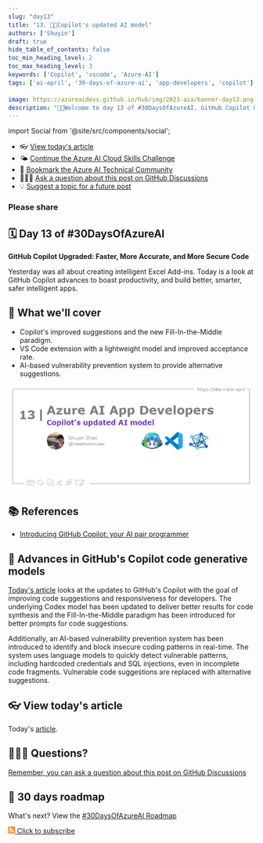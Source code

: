```yaml
---
slug: "day13"
title: "13. 🧑‍💻Copilot's updated AI model"
authors: ['Shuyin']
draft: true
hide_table_of_contents: false
toc_min_heading_level: 2
toc_max_heading_level: 3
keywords: ['Copilot', 'vscode', 'Azure-AI']
tags: ['ai-april', '30-days-of-azure-ai', 'app-developers', 'copilot']

image: https://azureaidevs.github.io/hub/img/2023-aia/banner-day13.png
description: "🧑‍💻Welcome to day 13 of #30DaysOfAzureAI. GitHub Copilot Upgraded: Faster, More Accurate, and More Secure Code https://azureaidevs.github.io/hub/2023-aia/day13"
---
```


import Social from '@site/src/components/social';

<head>

  <meta name="twitter:url" content="https://azureaidevs.github.io/hub/2023-aia/day13" />
  <meta name="twitter:title" content="Copilot's updated AI model" />
  <meta name="twitter:description" content="🧑‍💻Welcome to day 13 of #30DaysOfAzureAI. GitHub Copilot Upgraded: Faster, More Accurate, and More Secure Code" />
  <meta name="twitter:image" content="https://azureaidevs.github.io/hub/img/2023-aia/banner-day13.png" />
  <meta name="twitter:card" content="summary_large_image" />

  <meta property="og:url" content="https://azureaidevs.github.io/hub/2023-aia/day13" />
  <meta property="og:title" content="Welcome to day 13 🧑‍💻Copilot's updated AI model" />
  <meta property="og:description" content="GitHub Copilot Upgraded: Faster, More Accurate, and More Secure Code https://azureaidevs.github.io/hub/2023-aia/day13 AzureAiDevs,AI GitHubCopilot,IntelligentCoding,CodeSynthesis" />
  <meta property="og:image" content="https://azureaidevs.github.io/hub/img/2023-aia/banner-day13.png" />
  <meta property="og:type" content="article" />
  <meta property="og:site_name" content="Azure AI Developer" />

  <link rel="canonical" href="https://github.blog/2023-02-14-github-copilot-now-has-a-better-ai-model-and-new-capabilities/"  />

</head>

- 👓 [View today's article](https://github.blog/2023-02-14-github-copilot-now-has-a-better-ai-model-and-new-capabilities/)
- 🌤️ [Continue the Azure AI Cloud Skills Challenge](https://aka.ms/30-days-of-azure-ai-challenge)
- 🏫 [Bookmark the Azure AI Technical Community](https://techcommunity.microsoft.com/t5/artificial-intelligence-and/ct-p/AI)
- 🙋🏾‍♂️ [Ask a question about this post on GitHub Discussions](https://github.com/AzureAiDevs/hub/discussions/categories/azure-ai-app-developers)
- 💡 [Suggest a topic for a future post](https://github.com/AzureAiDevs/hub/discussions/categories/call-for-content)

### Please share

<Social
    page_url="https://azureaidevs.github.io/hub/2023-aia/day13"
    image_url="https://azureaidevs.github.io/hub/img/2023-aia/banner-day13.png"
    title="Copilot's updated AI model"
    description= "🧑‍💻Day 13 of #30DaysOfAzureAI. Unlock the full potential of your code with GitHub Copilot's latest updates: faster, more accurate, and secure suggestions to boost productivity and build smarter, safer apps."
    hashtags="AzureAiDevs,AI,GitHubCopilot,IntelligentCoding,CodeSynthesis"
    hashtag="#30DaysOfAzureAi"
/>

## 🗓️ Day 13 of #30DaysOfAzureAI

<!-- README
The following description is also used for the tweet. So it should be action oriented and grab attention 
If you update the description, please update the description: in the frontmatter as well.
-->

**GitHub Copilot Upgraded: Faster, More Accurate, and More Secure Code**

<!-- README
The following is the intro to the post. It should be a short teaser for the post.
-->

Yesterday was all about creating intelligent Excel Add-ins. Today is a look at GitHub Copilot advances to boast productivity, and build better, smarter, safer intelligent apps.

## 🎯 What we'll cover

<!-- README
The following list is the main points of the post. There should be 3-4 main points.
 -->


- Copilot's improved suggestions and the new Fill-In-the-Middle paradigm.
- VS Code extension with a lightweight model and improved acceptance rate.
- AI-based vulnerability prevention system to provide alternative suggestions. 

<!-- 
- Main point 1
- Main point 2
- Main point 3 
- Main point 4
-->

[![Image banner for day 13](./../../static/img/2023-aia/banner-day13.png)](https://github.blog/2023-02-14-github-copilot-now-has-a-better-ai-model-and-new-capabilities/)


<!-- README
Add or update a list relevant references here. These could be links to other blog posts, Microsoft Learn Module, videos, or other resources.
-->



## 📚 References

- [Introducing GitHub Copilot: your AI pair programmer](https://github.blog/2021-06-29-introducing-github-copilot-ai-pair-programmer?WT.mc_id=aiml-89446-dglover)


<!-- README
The following is the body of the post. It should be an overview of the post that you are referencing.
See the Learn More section, if you supplied a canonical link, then will be displayed here.
-->


## 🚌 Advances in GitHub's Copilot code generative models

[Today's article](https://github.blog/2023-02-14-github-copilot-now-has-a-better-ai-model-and-new-capabilities/) looks at the updates to GitHub's Copilot with the goal of improving code suggestions and responsiveness for developers. The underlying Codex model has been updated to deliver better results for code synthesis and the Fill-In-the-Middle paradigm has been introduced for better prompts for code suggestions. 

Additionally, an AI-based vulnerability prevention system has been introduced to identify and block insecure coding patterns in real-time. The system uses language models to quickly detect vulnerable patterns, including hardcoded credentials and SQL injections, even in incomplete code fragments. Vulnerable code suggestions are replaced with alternative suggestions.

## 👓 View today's article

Today's [article](https://github.blog/2023-02-14-github-copilot-now-has-a-better-ai-model-and-new-capabilities/).


## 🙋🏾‍♂️ Questions?

[Remember, you can ask a question about this post on GitHub Discussions](https://github.com/AzureAiDevs/hub/discussions/categories/azure-ai-app-developers)

## 📍 30 days roadmap

What's next? View the [#30DaysOfAzureAI Roadmap](/hub/roadmap/30days)

[![](./../../static/img/2023-aia/rss.png) Click to subscribe](https://azureaidevs.github.io/hub/2023-aia/rss.xml)